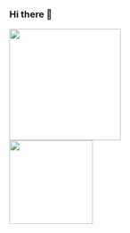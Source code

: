### Hi there 👋

<!--
**hasegawa2073/hasegawa2073** is a ✨ _special_ ✨ repository because its `README.md` (this file) appears on your GitHub profile.

Here are some ideas to get you started:

- 🔭 I’m currently working on ...
- 🌱 I’m currently learning ...
- 👯 I’m looking to collaborate on ...
- 🤔 I’m looking for help with ...
- 💬 Ask me about ...
- 📫 How to reach me: ...
- 😄 Pronouns: ...
- ⚡ Fun fact: ...
-->


<div>
  <a href="https://github-readme-stats.vercel.app/api?username=hasegawa2073&count_private=true&show_icons=true">
   <img height="200px" src="https://github-readme-stats.vercel.app/api?username=hasegawa2073&count_private=true&show_icons=true" />
  </a>
</div>
<div>
  <a href="https://github-readme-stats.vercel.app/api/top-langs/?username=hasegawa2073&count_private=true&layout=compact">
    <img height="150px" src="https://github-readme-stats.vercel.app/api/top-langs/?username=hasegawa2073&count_private=true&layout=compact" />
  </a>
</div>
